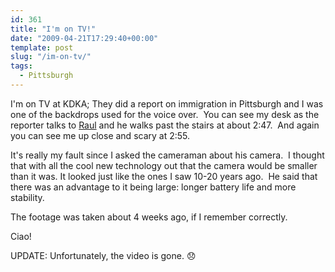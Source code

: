 ```yaml
---
id: 361
title: "I'm on TV!"
date: "2009-04-21T17:29:40+00:00"
template: post
slug: "/im-on-tv/"
tags:
  - Pittsburgh
---
```


I'm on TV at KDKA; They did a report on immigration in Pittsburgh and I was one
of the backdrops used for the voice over.  You can see my desk as the reporter
talks to [Raul](https://www.linkedin.com/in/valdesperez) and he walks past the
stairs at about 2:47.  And again you can see me up close and scary at 2:55.

It's really my fault since I asked the cameraman about his camera.  I thought
that with all the cool new technology out that the camera would be smaller than
it was. It looked just like the ones I saw 10-20 years ago.  He said that there
was an advantage to it being large: longer battery life and more stability.

The footage was taken about 4 weeks ago, if I remember correctly.

Ciao!

UPDATE: Unfortunately, the video is gone. :disappointed:
